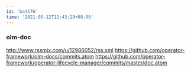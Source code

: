 ```yaml
---
id: 'ba4176'
time: '2021-05-12T12:43:29+08:00'
---
```

### olm-doc
http://www.rssmix.com/u/12986052/rss.xml 
https://github.com/operator-framework/olm-docs/commits.atom
https://github.com/operator-framework/operator-lifecycle-manager/commits/master/doc.atom